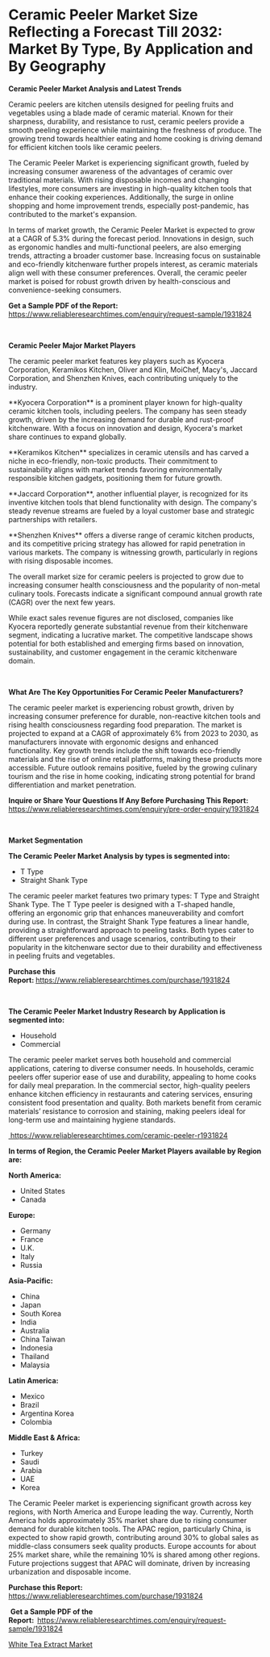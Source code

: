 <p><h1>Ceramic Peeler Market Size Reflecting a Forecast Till 2032: Market By Type, By Application and By Geography</h1></p><p><strong>Ceramic Peeler Market Analysis and Latest Trends</strong></p>
<p><p>Ceramic peelers are kitchen utensils designed for peeling fruits and vegetables using a blade made of ceramic material. Known for their sharpness, durability, and resistance to rust, ceramic peelers provide a smooth peeling experience while maintaining the freshness of produce. The growing trend towards healthier eating and home cooking is driving demand for efficient kitchen tools like ceramic peelers.</p><p>The Ceramic Peeler Market is experiencing significant growth, fueled by increasing consumer awareness of the advantages of ceramic over traditional materials. With rising disposable incomes and changing lifestyles, more consumers are investing in high-quality kitchen tools that enhance their cooking experiences. Additionally, the surge in online shopping and home improvement trends, especially post-pandemic, has contributed to the market's expansion.</p><p>In terms of market growth, the Ceramic Peeler Market is expected to grow at a CAGR of 5.3% during the forecast period. Innovations in design, such as ergonomic handles and multi-functional peelers, are also emerging trends, attracting a broader customer base. Increasing focus on sustainable and eco-friendly kitchenware further propels interest, as ceramic materials align well with these consumer preferences. Overall, the ceramic peeler market is poised for robust growth driven by health-conscious and convenience-seeking consumers.</p></p>
<p><strong>Get a Sample PDF of the Report:&nbsp;</strong> <a href="https://www.reliableresearchtimes.com/enquiry/request-sample/1931824?utm_campaign=2135&utm_medium=2&utm_source=Github&utm_content=ia&utm_term=08022025&utm_id=ceramic-peeler">https://www.reliableresearchtimes.com/enquiry/request-sample/1931824</a></p>
<p>&nbsp;</p>
<p><strong>Ceramic Peeler Major Market Players</strong></p>
<p><p>The ceramic peeler market features key players such as Kyocera Corporation, Keramikos Kitchen, Oliver and Klin, MoiChef, Macy's, Jaccard Corporation, and Shenzhen Knives, each contributing uniquely to the industry. </p><p>**Kyocera Corporation** is a prominent player known for high-quality ceramic kitchen tools, including peelers. The company has seen steady growth, driven by the increasing demand for durable and rust-proof kitchenware. With a focus on innovation and design, Kyocera's market share continues to expand globally. </p><p>**Keramikos Kitchen** specializes in ceramic utensils and has carved a niche in eco-friendly, non-toxic products. Their commitment to sustainability aligns with market trends favoring environmentally responsible kitchen gadgets, positioning them for future growth.</p><p>**Jaccard Corporation**, another influential player, is recognized for its inventive kitchen tools that blend functionality with design. The company's steady revenue streams are fueled by a loyal customer base and strategic partnerships with retailers.</p><p>**Shenzhen Knives** offers a diverse range of ceramic kitchen products, and its competitive pricing strategy has allowed for rapid penetration in various markets. The company is witnessing growth, particularly in regions with rising disposable incomes.</p><p>The overall market size for ceramic peelers is projected to grow due to increasing consumer health consciousness and the popularity of non-metal culinary tools. Forecasts indicate a significant compound annual growth rate (CAGR) over the next few years.</p><p>While exact sales revenue figures are not disclosed, companies like Kyocera reportedly generate substantial revenue from their kitchenware segment, indicating a lucrative market. The competitive landscape shows potential for both established and emerging firms based on innovation, sustainability, and customer engagement in the ceramic kitchenware domain.</p></p>
<p>&nbsp;</p>
<p><strong>What Are The Key Opportunities For Ceramic Peeler Manufacturers?</strong></p>
<p><p>The ceramic peeler market is experiencing robust growth, driven by increasing consumer preference for durable, non-reactive kitchen tools and rising health consciousness regarding food preparation. The market is projected to expand at a CAGR of approximately 6% from 2023 to 2030, as manufacturers innovate with ergonomic designs and enhanced functionality. Key growth trends include the shift towards eco-friendly materials and the rise of online retail platforms, making these products more accessible. Future outlook remains positive, fueled by the growing culinary tourism and the rise in home cooking, indicating strong potential for brand differentiation and market penetration.</p></p>
<p><strong>Inquire or Share Your Questions If Any Before Purchasing This Report:</strong> <a href="https://www.reliableresearchtimes.com/enquiry/pre-order-enquiry/1931824?utm_campaign=2135&utm_medium=2&utm_source=Github&utm_content=ia&utm_term=08022025&utm_id=ceramic-peeler">https://www.reliableresearchtimes.com/enquiry/pre-order-enquiry/1931824</a></p>
<p>&nbsp;</p>
<p><strong>Market Segmentation</strong></p>
<p><strong>The Ceramic Peeler Market Analysis by types is segmented into:</strong></p>
<p><ul><li>T Type</li><li>Straight Shank Type</li></ul></p>
<p><p>The ceramic peeler market features two primary types: T Type and Straight Shank Type. The T Type peeler is designed with a T-shaped handle, offering an ergonomic grip that enhances maneuverability and comfort during use. In contrast, the Straight Shank Type features a linear handle, providing a straightforward approach to peeling tasks. Both types cater to different user preferences and usage scenarios, contributing to their popularity in the kitchenware sector due to their durability and effectiveness in peeling fruits and vegetables.</p></p>
<p><strong>Purchase this Report:&nbsp;</strong><a href="https://www.reliableresearchtimes.com/purchase/1931824?utm_campaign=2135&utm_medium=2&utm_source=Github&utm_content=ia&utm_term=08022025&utm_id=ceramic-peeler">https://www.reliableresearchtimes.com/purchase/1931824</a></p>
<p>&nbsp;</p>
<p><strong>The Ceramic Peeler Market Industry Research by Application is segmented into:</strong></p>
<p><ul><li>Household</li><li>Commercial</li></ul></p>
<p><p>The ceramic peeler market serves both household and commercial applications, catering to diverse consumer needs. In households, ceramic peelers offer superior ease of use and durability, appealing to home cooks for daily meal preparation. In the commercial sector, high-quality peelers enhance kitchen efficiency in restaurants and catering services, ensuring consistent food presentation and quality. Both markets benefit from ceramic materials’ resistance to corrosion and staining, making peelers ideal for long-term use and maintaining hygiene standards.</p></p>
<p><a href="https://www.reliableresearchtimes.com/ceramic-peeler-r1931824?utm_campaign=2135&utm_medium=2&utm_source=Github&utm_content=ia&utm_term=08022025&utm_id=ceramic-peeler">&nbsp;https://www.reliableresearchtimes.com/ceramic-peeler-r1931824</a></p>
<p><strong>In terms of Region, the Ceramic Peeler Market Players available by Region are:</strong></p>
<p>
    <p> <strong> North America: </strong>
        <ul>
            <li>United States</li>
            <li>Canada</li>
        </ul>
        </p> 
    <p> <strong> Europe: </strong>
        <ul>
            <li>Germany</li>
            <li>France</li>
            <li>U.K.</li>
            <li>Italy</li>
            <li>Russia</li>
        </ul>
        </p> 
    <p> <strong> Asia-Pacific: </strong>
        <ul>
            <li>China</li>
            <li>Japan</li>
            <li>South Korea</li>
            <li>India</li>
            <li>Australia</li>
            <li>China Taiwan</li>
            <li>Indonesia</li>
            <li>Thailand</li>
            <li>Malaysia</li>
        </ul>
        </p> 
    <p> <strong> Latin America: </strong>
        <ul>
            <li>Mexico</li>
            <li>Brazil</li>
            <li>Argentina Korea</li>
            <li>Colombia</li>
        </ul>
        </p> 
    <p> <strong> Middle East & Africa: </strong>
        <ul>
            <li>Turkey</li>
            <li>Saudi</li>
            <li>Arabia</li>
            <li>UAE</li>
            <li>Korea</li>
        </ul>
    </p>
    </p>
<p><p>The Ceramic Peeler market is experiencing significant growth across key regions, with North America and Europe leading the way. Currently, North America holds approximately 35% market share due to rising consumer demand for durable kitchen tools. The APAC region, particularly China, is expected to show rapid growth, contributing around 30% to global sales as middle-class consumers seek quality products. Europe accounts for about 25% market share, while the remaining 10% is shared among other regions. Future projections suggest that APAC will dominate, driven by increasing urbanization and disposable income.</p></p>
<p><strong>Purchase this Report: </strong><a href="https://www.reliableresearchtimes.com/purchase/1931824?utm_campaign=2135&utm_medium=2&utm_source=Github&utm_content=ia&utm_term=08022025&utm_id=ceramic-peeler">https://www.reliableresearchtimes.com/purchase/1931824</a></p>
<p>&nbsp;<strong>Get a Sample PDF of the Report:&nbsp;&nbsp;</strong><a href="https://www.reliableresearchtimes.com/enquiry/request-sample/1931824?utm_campaign=2135&utm_medium=2&utm_source=Github&utm_content=ia&utm_term=08022025&utm_id=ceramic-peeler">https://www.reliableresearchtimes.com/enquiry/request-sample/1931824</a></p>
<p><strong></strong></p>
<p><p><a href="https://github.com/AshikRahman991/Market-Research-Report-List-1/blob/main/white-tea-extract-market.md?utm_campaign=2135&utm_medium=2&utm_source=Github&utm_content=ia&utm_term=08022025&utm_id=ceramic-peeler">White Tea Extract Market</a></p></p>